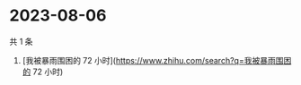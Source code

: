 # 2023-08-06

共 1 条

<!-- BEGIN -->
<!-- 最后更新时间 Sun Aug 06 2023 05:06:43 GMT+0800 (China Standard Time) -->

1. [我被暴雨围困的 72 小时](https://www.zhihu.com/search?q=我被暴雨围困的 72
   小时)

<!-- END -->
